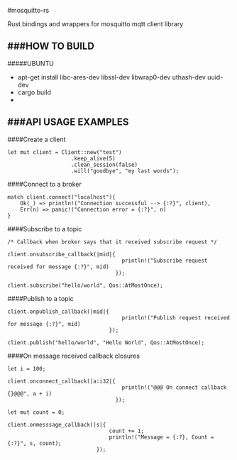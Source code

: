#mosquitto-rs

Rust bindings and wrappers for mosquitto mqtt client library

###HOW TO BUILD
---

#####UBUNTU
* apt-get install libc-ares-dev libssl-dev libwrap0-dev uthash-dev uuid-dev
* cargo build
* 

###API USAGE EXAMPLES
---

####Create a client

```
let mut client = Client::new("test")
                    .keep_alive(5)
                    .clean_session(false)
                    .will("goodbye", "my last words");
```

####Connect to a broker

```
match client.connect("localhost"){
    Ok(_) => println!("Connection successful --> {:?}", client),
    Err(n) => panic!("Connection error = {:?}", n)
}
```

####Subscribe to a topic

```
/* Callback when broker says that it received subscribe request */

client.onsubscribe_callback(|mid|{
                                    println!("Subscribe request received for message {:?}", mid)
                                  });

client.subscribe("hello/world", Qos::AtMostOnce);
```

####Publish to a topic

```
client.onpublish_callback(|mid|{
                                    println!("Publish request received for message {:?}", mid)
                                });

client.publish("hello/world", "Hello World", Qos::AtMostOnce);
```


####On message received callback closures

```
let i = 100;

client.onconnect_callback(|a:i32|{
                                    println!("@@@ On connect callback {}@@@", a + i)
                                  });
```

```
let mut count = 0;

client.onmesssage_callback(|s|{
                                count += 1;
                                println!("Message = {:?}, Count = {:?}", s, count);
                            });
```

